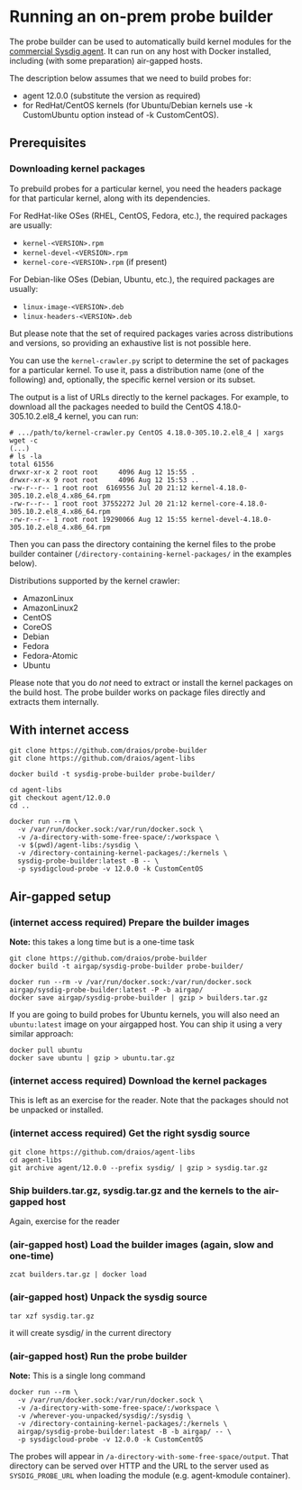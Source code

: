 # Running an on-prem probe builder

The probe builder can be used to automatically build kernel modules for the [commercial Sysdig agent](https://sysdig.com/). It can run on any host with Docker installed, including (with some preparation) air-gapped hosts.

The description below assumes that we need to build probes for:
* agent 12.0.0 (substitute the version as required)
* for RedHat/CentOS kernels (for Ubuntu/Debian kernels use -k CustomUbuntu option instead of -k CustomCentOS).

## Prerequisites

### Downloading kernel packages

To prebuild probes for a particular kernel, you need the headers package for that particular kernel, along
with its dependencies.

For RedHat-like OSes (RHEL, CentOS, Fedora, etc.), the required packages are usually:
* `kernel-<VERSION>.rpm`
* `kernel-devel-<VERSION>.rpm`
* `kernel-core-<VERSION>.rpm` (if present)

For Debian-like OSes (Debian, Ubuntu, etc.), the required packages are usually:
* `linux-image-<VERSION>.deb`
* `linux-headers-<VERSION>.deb`

But please note that the set of required packages varies across distributions and versions, so providing
an exhaustive list is not possible here.

You can use the `kernel-crawler.py` script to determine the set of packages for a particular kernel.
To use it, pass a distribution name (one of the following) and, optionally, the specific kernel version
or its subset.

The output is a list of URLs directly to the kernel packages. For example, to download all the packages
needed to build the CentOS 4.18.0-305.10.2.el8\_4 kernel, you can run:

    # .../path/to/kernel-crawler.py CentOS 4.18.0-305.10.2.el8_4 | xargs wget -c
    (...)
    # ls -la
    total 61556
    drwxr-xr-x 2 root root     4096 Aug 12 15:55 .
    drwxr-xr-x 9 root root     4096 Aug 12 15:53 ..
    -rw-r--r-- 1 root root  6169556 Jul 20 21:12 kernel-4.18.0-305.10.2.el8_4.x86_64.rpm
    -rw-r--r-- 1 root root 37552272 Jul 20 21:12 kernel-core-4.18.0-305.10.2.el8_4.x86_64.rpm
    -rw-r--r-- 1 root root 19290066 Aug 12 15:55 kernel-devel-4.18.0-305.10.2.el8_4.x86_64.rpm

Then you can pass the directory containing the kernel files to the probe builder container
(`/directory-containing-kernel-packages/` in the examples below).

Distributions supported by the kernel crawler:
 - AmazonLinux
 - AmazonLinux2
 - CentOS
 - CoreOS
 - Debian
 - Fedora
 - Fedora-Atomic
 - Ubuntu

Please note that you do *not* need to extract or install the kernel packages on the build host.
The probe builder works on package files directly and extracts them internally.

## With internet access

```
git clone https://github.com/draios/probe-builder
git clone https://github.com/draios/agent-libs

docker build -t sysdig-probe-builder probe-builder/

cd agent-libs
git checkout agent/12.0.0
cd ..

docker run --rm \
  -v /var/run/docker.sock:/var/run/docker.sock \
  -v /a-directory-with-some-free-space/:/workspace \
  -v $(pwd)/agent-libs:/sysdig \
  -v /directory-containing-kernel-packages/:/kernels \
  sysdig-probe-builder:latest -B -- \
  -p sysdigcloud-probe -v 12.0.0 -k CustomCentOS
```

## Air-gapped setup

### **(internet access required)** Prepare the builder images

**Note:** this takes a long time but is a one-time task

```
git clone https://github.com/draios/probe-builder
docker build -t airgap/sysdig-probe-builder probe-builder/

docker run --rm -v /var/run/docker.sock:/var/run/docker.sock airgap/sysdig-probe-builder:latest -P -b airgap/
docker save airgap/sysdig-probe-builder | gzip > builders.tar.gz
```

If you are going to build probes for Ubuntu kernels, you will also need an `ubuntu:latest`
image on your airgapped host. You can ship it using a very similar approach:

```
docker pull ubuntu
docker save ubuntu | gzip > ubuntu.tar.gz
```

### **(internet access required)** Download the kernel packages

This is left as an exercise for the reader. Note that the packages should not be unpacked or installed.

### **(internet access required)** Get the right sysdig source

```
git clone https://github.com/draios/agent-libs
cd agent-libs
git archive agent/12.0.0 --prefix sysdig/ | gzip > sysdig.tar.gz
```

### Ship builders.tar.gz, sysdig.tar.gz and the kernels to the air-gapped host
Again, exercise for the reader

### **(air-gapped host)** Load the builder images (again, slow and one-time)

```
zcat builders.tar.gz | docker load
```

### **(air-gapped host)** Unpack the sysdig source

```
tar xzf sysdig.tar.gz
```

it will create sysdig/ in the current directory

### **(air-gapped host)** Run the probe builder

**Note:** This is a single long command

```
docker run --rm \
  -v /var/run/docker.sock:/var/run/docker.sock \
  -v /a-directory-with-some-free-space/:/workspace \
  -v /wherever-you-unpacked/sysdig/:/sysdig \
  -v /directory-containing-kernel-packages/:/kernels \
  airgap/sysdig-probe-builder:latest -B -b airgap/ -- \
  -p sysdigcloud-probe -v 12.0.0 -k CustomCentOS
```

The probes will appear in `/a-directory-with-some-free-space/output`. That directory can be served over HTTP and the URL to the server used as `SYSDIG_PROBE_URL` when loading the module (e.g. agent-kmodule container).
